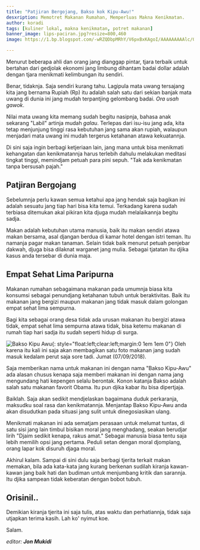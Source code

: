 ```yaml
---
title: "Patjiran Bergojang, Bakso kok Kipu-Awu!"
desxription: Memotret Makanan Rumahan, Memperluas Makna Kenikmatan.
author: koradi
tags: [kuliner lokal, makna kenikmatan, potret makanan]
banner_image: lips-paciran.jpg?resize=800,460
image: https://1.bp.blogspot.com/-wRZQDbpMRhY/V6pxBxKAgoI/AAAAAAAAAlc/0cyQiRH-SgwT4h3457J-2NXciVBFJd5ZQCLcB/s1600/bersilat-lidah.jpg

---
```

Menurut beberapa ahli dan orang jang dianggap pintar, tjara terbaik untuk bertahan dari gedjolak ekonomi jang limbung dihantam badai dollar adalah dengan tjara menikmati kelimbungan itu sendiri.

Benar, tidaknja. Saja sendiri kurang tahu. Lagipula mata uwang tersajang kita jang bernama Rupiah (Rp) itu adalah salah satu dari sekian banjak mata uwang di dunia ini jang mudah terpantjing gelombang badai. _Ora usah gawok_.

Nilai mata uwang kita memang sudah begitu nasipnja, bahasa anak sekarang "Labil" artinja mudah _galau_. Terlepas dari isu-isu jang ada, kita tetap menjunjung tinggi rasa kebutuhan jang sama akan rupiah, walaupun menjadari mata uwang ini mudah tergerus ketahanan atawa kekuatannja.

Di sini saja ingin berbagi ketjeriaan lain, jang mana untuk bisa menikmati kehangatan dan kenikmatannja harus terlebih dahulu melakukan meditasi tingkat tinggi, memindjam petuah para pini sepuh. "Tak ada kenikmatan tanpa bersusah pajah."

## Patjiran Bergojang

Sebelumnja perlu kawan semua ketahui apa jang hendak saja bagikan ini adalah sesuatu jang tiap hari bisa kita temui. Terkadang karena sudah terbiasa ditemukan akal pikiran kita djuga mudah melalaikannja begitu sadja.

Makan adalah kebutuhan utama manusia, baik itu makan sendiri atawa makan bersama, asal djangan berdua di kamar hotel dengan istri teman. Itu namanja pagar makan tanaman. Selain tidak baik menurut petuah penjebar dakwah, djuga bisa dilaknat warganet jang mulia. Sebagai tjatatan itu djika kasus anda tersebar di dunia maja.

## Empat Sehat Lima Paripurna

Makanan rumahan sebagaimana makanan pada umumnja biasa kita konsumsi sebagai penundjang ketahanan tubuh untuk beraktivitas. Baik itu makanan jang bergizi maupun makanan jang tidak masuk dalam golongan empat sehat lima sempurna.

Bagi kita sebagai orang desa tidak ada urusan makanan itu bergizi atawa tidak, empat sehat lima sempurna atawa tidak, bisa ketemu makanan di rumah tiap hari sadja itu sudah seperti hidup di surga.

![Bakso Kipu Awu](https://2.bp.blogspot.com/-zytvGkpmEu8/W5JegDg8ylI/AAAAAAAACzo/qvKLpem5xecEieTrZfy7VKIktTSHYg3bgCLcBGAs/s300-c/DSC_0002.JPG){: style="float:left;clear:left;margin:0 1em 1em 0"} Oleh karena itu kali ini saja akan membagikan satu foto makanan jang sudah masuk kedalam perut saja sore tadi. Jumat (07/09/2018).

Saja memberikan nama untuk makanan ini dengan nama "Bakso Kipu-Awu" ada alasan chusus kenapa saja memberi makanan ini dengan nama jang mengundang hati kepengen selalu berontak. Konon katanja Bakso adalah salah satu makanan favorit Obama. Itu pun djika kabar itu bisa dipertjaja.

Baiklah. Saja akan sedikit mendjelaskan bagaimana duduk perkaranja, maksudku soal rasa dan kenikmatannja. Menjantap Bakso Kipu-Awu anda akan disudutkan pada situasi jang sulit untuk dinegosiasikan ulang.

Menikmati makanan ini ada sematjam perasaan untuk melumat tuntas, di satu sisi jang lain timbul bisikan moral jang menghadang, seakan berudjar lirih "Djaim sedikit kenapa, rakus amat." Sebagai manusia biasa tentu saja lebih memilih opsi jang pertama. Peduli setan dengan moral djomplang, orang lapar kok disuruh djaga moral.

Akhirul kalam. Sampai di sini dulu saja berbagi tjerita terkait makan memakan, bila ada kata-kata jang kurang berkenan sudilah kiranja kawan-kawan jang baik hati dan budiman untuk menjumbang kritik dan sarannja. Itu djika sampean tidak keberatan dengan bobot tubuh.

## Orisinil..

Demikian kiranja tjerita ini saja tulis, atas waktu dan perhatiannja, tidak saja utjapkan terima kasih. Lah ko' nyimut koe.

Salam.

_editor: **Jon Mukidi**_
